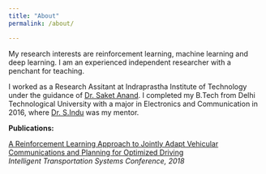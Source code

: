 ```yaml
---
title: "About"
permalink: /about/ 

---
```


My research interests are reinforcement learning, machine learning and deep learning. I am an experienced independent researcher with a penchant for teaching.

I worked as a Research Assitant at Indraprastha Institute of Technology under the guidance of [Dr. Saket Anand](https://www.iiitd.ac.in/anands). I completed my B.Tech from Delhi Technological University with a major in Electronics and Communication in 2016, where [Dr. S.Indu](http://dtu.irins.org/profile/66967#other_information_panel) was my mentor. 

**Publications:**

[A Reinforcement Learning Approach to Jointly Adapt Vehicular Communications and Planning for Optimized Driving](https://ieeexplore.ieee.org/abstract/document/8569484)  
*Intelligent Transportation Systems Conference, 2018*
